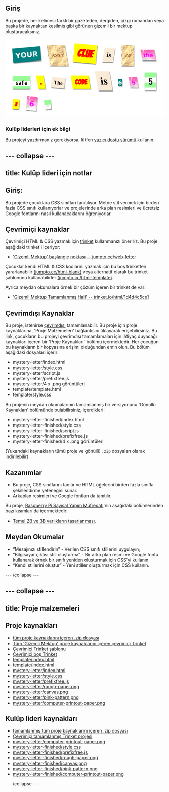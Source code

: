 ## Giriş

Bu projede, her kelimesi farklı bir gazeteden, dergiden, çizgi romandan veya başka bir kaynaktan kesilmiş gibi görünen gizemli bir mektup oluşturacaksınız.

![ekran görüntüsü](images/letter-final.png)

### Kulüp liderleri için ek bilgi

Bu projeyi yazdırmanız gerekiyorsa, lütfen [yazıcı dostu sürümü ](https://projects.raspberrypi.org/en/projects/mystery-letter/print) kullanın.

## \--- collapse \---

## title: Kulüp lideri için notlar

## Giriş:

Bu projede çocuklara CSS sınıfları tanıtılıyor. Metne stil vermek için birden fazla CSS sınıfı kullanıyorlar ve projelerinde arka plan resimleri ve ücretsiz Google fontlarını nasıl kullanacaklarını öğreniyorlar.

## Çevrimiçi kaynaklar

Çevrimiçi HTML & CSS yazmak için [trinket](https://trinket.io/) kullanmanızı öneririz. Bu proje aşağıdaki trinket'i içeriyor:

* ['Gizemli Mektup' başlangıç noktası -- jumpto.cc/web-letter](http://jumpto.cc/web-letter)

Çocuklar kendi HTML & CSS kodlarını yazmak için bu boş trinketten yararlanabilir [(jumpto.cc/html-blank)](http://jumpto.cc/html-blank) veya alternatif olarak bu trinket şablonunu kullanabilirler [(jumpto.cc/html-template)](http://jumpto.cc/html-template).

Ayrıca meydan okumalara örnek bir çözüm içeren bir trinket de var:

* ['Gizemli Mektup Tamamlanmış Hali' -- trinket.io/html/1d4d4c5ce1](https://trinket.io/html/1d4d4c5ce1)

## Çevrimdışı Kaynaklar

Bu proje, istenirse [çevrimdışı](https://www.codeclubprojects.org/en-GB/resources/webdev-working-offline/) tamamlanabilir. Bu proje için proje kaynaklarına, 'Proje Malzemeleri' bağlantısını tıklayarak erişebilirsiniz. Bu link, çocukların bu projeyi çevrimdışı tamamlamaları için ihtiyaç duyacağı kaynakları içeren bir 'Proje Kaynakları' bölümü içermektedir. Her çocuğun bu kaynakların bir kopyasına erişimi olduğundan emin olun. Bu bölüm aşağıdaki dosyaları içerir:

* mystery-letter/index.html
* mystery-letter/style.css
* mystery-letter/script.js
* mystery-letter/prefixfree.js
* mystery-letter/4 x .png görüntüleri
* template/template.html
* template/style.css

Bu projenin meydan okumalarının tamamlanmış bir versiyonunu 'Gönüllü Kaynakları' bölümünde bulabilirsiniz, içerdikleri:

* mystery-letter-finished/index.html
* mystery-letter-finished/style.css
* mystery-letter-finished/script.js
* mystery-letter-finished/prefixfree.js
* mystery-letter-finished/4 x .png görüntüleri

(Yukarıdaki kaynakların tümü proje ve gönüllü `.zip` dosyaları olarak indirilebilir)

## Kazanımlar

* Bu proje, CSS sınıflarını tanıtır ve HTML öğelerini birden fazla sınıfla şekillendirme yeteneğini sunar.
* Arkaplan resimleri ve Google fontları da tanıtılır. 

Bu proje, [Raspberry Pi Sayısal Yapım Müfredatı](http://rpf.io/curriculum)'nın aşağıdaki bölümlerinden bazı kısımları da içermektedir:

* [Temel 2B ve 3B varlıkların tasarlanması](https://www.raspberrypi.org/curriculum/design/creator).

## Meydan Okumalar

* “Mesajınızı stillendirin” - Verilen CSS sınıfı stillerini uygulayın;
* “Bilgisayar çıktısı stili oluşturma” - Bir arka plan resmi ve Google fontu kullanarak örnek bir sınıfı yeniden oluşturmak için CSS'yi kullanın. 
* “Kendi stillerini oluştur” - Yeni stiller oluşturmak için CSS kullanın.

\--- /collapse \---

## \--- collapse \---

## title: Proje malzemeleri

## Proje kaynakları

* [tüm proje kaynaklarını içeren .zip dosyası](resources/letter-project-resources.zip)
* [Tüm 'Gizemli Mektup' proje kaynaklarını içeren çevrimiçi Trinket](http://jumpto.cc/web-letter)
* [Çevrimiçi Trinket şablonu](http://jumpto.cc/trinket-template)
* [Çevrimiçi boş Trinket](http://jumpto.cc/trinket-blank)
* [template/index.html](resources/template-index.html)
* [template/index.html](resources/template-style.css)
* [mystery-letter/index.html](resources/mystery-letter-index.html)
* [mystery-letter/style.css](resources/mystery-letter-style.css)
* [mystery-letter/prefixfree.js](resources/mystery-letter-prefixfree.js)
* [mystery-letter/rough-paper.png](resources/mystery-letter-rough-paper.png)
* [mystery-letter/canvas.png](resources/mystery-letter-canvas.png)
* [mystery-letter/pink-pattern.png](resources/mystery-letter-pink-pattern.png)
* [mystery-letter/computer-printout-paper.png](resources/mystery-letter-computer-printout-paper.png)

## Kulüp lideri kaynakları

* [tamamlanmış tüm proje kaynaklarını içeren .zip dosyası](resources/letter-volunteer-resources.zip)
* [Çevrimiçi tamamlanmış Trinket projesi](https://trinket.io/html/1d4d4c5ce1)
* [mystery-letter/computer-printout-paper.png](resources/mystery-letter-finished-index.html)
* [mystery-letter-finished/style.css](resources/mystery-letter-finished-style.css)
* [mystery-letter-finished/prefixfree.js](resources/mystery-letter-finished-prefixfree.js)
* [mystery-letter-finished/rough-paper.png](resources/mystery-letter-finished-rough-paper.png)
* [mystery-letter-finished/canvas.png](resources/mystery-letter-finished-canvas.png)
* [mystery-letter-finished/pink-pattern.png](resources/mystery-letter-finished-pink-pattern.png)
* [mystery-letter-finished/computer-printout-paper.png](resources/mystery-letter-finished-computer-printout-paper.png)

\--- /collapse \---
